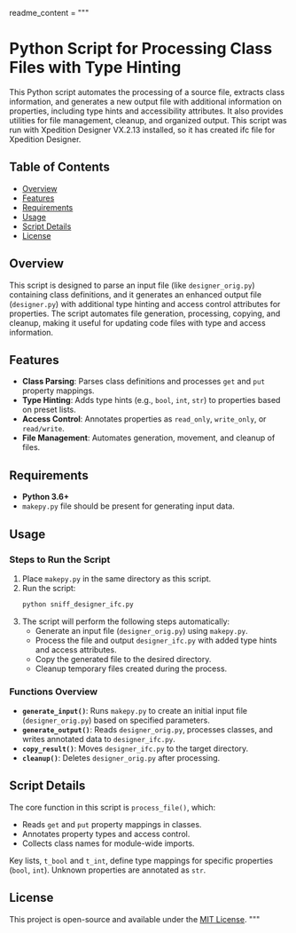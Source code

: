 readme_content = """
# Python Script for Processing Class Files with Type Hinting

This Python script automates the processing of a source file, extracts class information, and generates a new output file with additional information on properties, including type hints and accessibility attributes. It also provides utilities for file management, cleanup, and organized output.
This script was run with Xpedition Designer VX.2.13 installed, so it has created ifc file for Xpedition Designer.

## Table of Contents

- [Overview](#overview)
- [Features](#features)
- [Requirements](#requirements)
- [Usage](#usage)
- [Script Details](#script-details)
- [License](#license)

## Overview

This script is designed to parse an input file (like `designer_orig.py`) containing class definitions, and it generates an enhanced output file (`designer.py`) with additional type hinting and access control attributes for properties. The script automates file generation, processing, copying, and cleanup, making it useful for updating code files with type and access information.

## Features

- **Class Parsing**: Parses class definitions and processes `get` and `put` property mappings.
- **Type Hinting**: Adds type hints (e.g., `bool`, `int`, `str`) to properties based on preset lists.
- **Access Control**: Annotates properties as `read_only`, `write_only`, or `read/write`.
- **File Management**: Automates generation, movement, and cleanup of files.

## Requirements

- **Python 3.6+**
- `makepy.py` file should be present for generating input data.

## Usage

### Steps to Run the Script

1. Place `makepy.py` in the same directory as this script.
2. Run the script:
    ```bash
    python sniff_designer_ifc.py
    ```
3. The script will perform the following steps automatically:
   - Generate an input file (`designer_orig.py`) using `makepy.py`.
   - Process the file and output `designer_ifc.py` with added type hints and access attributes.
   - Copy the generated file to the desired directory.
   - Cleanup temporary files created during the process.

### Functions Overview

- **`generate_input()`**: Runs `makepy.py` to create an initial input file (`designer_orig.py`) based on specified parameters.
- **`generate_output()`**: Reads `designer_orig.py`, processes classes, and writes annotated data to `designer_ifc.py`.
- **`copy_result()`**: Moves `designer_ifc.py` to the target directory.
- **`cleanup()`**: Deletes `designer_orig.py` after processing.

## Script Details

The core function in this script is `process_file()`, which:
- Reads `get` and `put` property mappings in classes.
- Annotates property types and access control.
- Collects class names for module-wide imports.

Key lists, `t_bool` and `t_int`, define type mappings for specific properties (`bool`, `int`). Unknown properties are annotated as `str`.

## License

This project is open-source and available under the [MIT License](LICENSE).
"""

